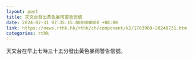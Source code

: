 ```yaml
---
layout: post
title: 天文台發出黃色暴雨警告信號
date: 2024-07-31 07:35:15.000000000 +08:00
link: https://news.rthk.hk/rthk/ch/component/k2/1763969-20240731.htm
categories: rthk
---
```


天文台在早上七時三十五分發出黃色暴雨警告信號。
